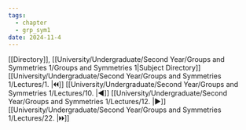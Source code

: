 ```yaml
---
tags:
  - chapter
  - grp_sym1
date: 2024-11-4
---
```

[[Directory]], [[University/Undergraduate/Second Year/Groups and Symmetries 1/Groups and Symmetries 1|Subject Directory]]
[[University/Undergraduate/Second Year/Groups and Symmetries 1/Lectures/1. |🞀🞀]] [[University/Undergraduate/Second Year/Groups and Symmetries 1/Lectures/10. |◀]] [[University/Undergraduate/Second Year/Groups and Symmetries 1/Lectures/12. |▶]] [[University/Undergraduate/Second Year/Groups and Symmetries 1/Lectures/22. |🞂🞂]]
# 
## 
### 